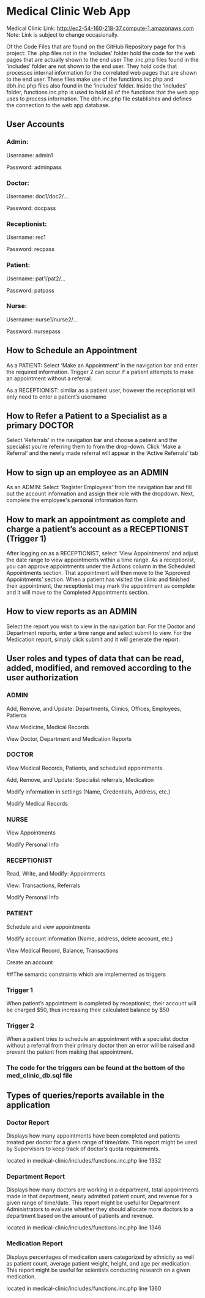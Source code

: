 # Medical Clinic Web App
Medical Clinic Link: http://ec2-54-160-218-37.compute-1.amazonaws.com
Note: Link is subject to change occasionally.

Of the Code Files that are found on the GitHub Repository page for this project:
The .php files not in the ‘includes’ folder hold the code for the web pages that are actually shown to the end user
The .inc.php files found in the ‘includes’ folder are not shown to the end user. They hold code that processes internal information for the correlated web pages that are shown to the end user. These files make use of the functions.inc.php and dbh.inc.php files also found in the ‘includes’ folder.
Inside the ‘includes’ folder, functions.inc.php is used to hold all of the functions that the web app uses to process information. The dbh.inc.php file establishes and defines the connection to the web app database.

## User Accounts

### Admin:

Username: admin1

Password: adminpass

### Doctor:	

Username: doc1/doc2/…

Password: docpass	

### Receptionist:

Username: rec1

Password: recpass

### Patient: 

Username: pat1/pat2/…

Password: patpass

### Nurse: 

Username: nurse1/nurse2/…

Password: nursepass

## How to Schedule an Appointment

As a PATIENT: Select ‘Make an Appointment’ in the navigation bar and enter the required information. Trigger 2 can occur if a patient attempts to make an appointment without a referral. 

As a RECEPTIONIST: similar as a patient user, however the receptionist will only need to enter a patient’s username

## How to Refer a Patient to a Specialist as a primary DOCTOR

Select ‘Referrals’ in the navigation bar and choose a patient and the specialist you’re referring them to from the drop-down. Click ‘Make a Referral’ and the newly made referral will appear in the ‘Active Referrals’ tab

## How to sign up an employee as an ADMIN 

As an ADMIN: Select ‘Register Employees’ from the navigation bar and fill out the account information and assign their role with the dropdown. Next, complete the employee's personal information form.

## How to mark an appointment as complete and charge a patient’s account as a RECEPTIONIST (Trigger 1) 

After logging on as a RECEPTIONIST, select ‘View Appointments’ and adjust the date range to view appointments within a time range. As a receptionist, you can approve appointments under the Actions column in the Scheduled Appointments section. That appointment will then move to the ‘Approved Appointments’ section. When a patient has visited the clinic and finished their appointment, the receptionist may mark the appointment as complete and it will move to the Completed Appointments section.

## How to view reports as an ADMIN

Select the report you wish to view in the navigation bar. For the Doctor and Department reports, enter a time range and select submit to view. For the Medication report, simply click submit and it will generate the report. 

## User roles and types of data that can be read, added, modified, and removed according to the user authorization

### ADMIN

Add, Remove, and Update: Departments, Clinics, Offices, Employees, Patients

View Medicine, Medical Records

View Doctor, Department and Medication Reports

### DOCTOR

View Medical Records, Patients, and scheduled appointments.

Add, Remove, and Update: Specialist referrals, Medication

Modify information in settings (Name, Credentials, Address, etc.)

Modify Medical Records

### NURSE

View Appointments

Modify Personal Info

### RECEPTIONIST

Read, Write, and Modify: Appointments

View: Transactions, Referrals

Modify Personal Info

### PATIENT

Schedule and view appointments

Modify account information (Name, address, delete account, etc.)

View Medical Record, Balance, Transactions

Create an account

##The semantic constraints which are implemented as triggers

### Trigger 1

When patient’s appointment is completed by receptionist, their account will be charged $50, thus increasing their calculated balance by $50
 
### Trigger 2

When a patient tries to schedule an appointment with a specialist doctor without a referral from their primary doctor then an error will be raised and prevent the patient from making that appointment.

### The code for the triggers can be found at the bottom of the med_clinic_db.sql file

## Types of queries/reports available in the application

### Doctor Report

Displays how many appointments have been completed and patients treated per doctor for a given range of time/date. This report might be used by Supervisors to keep track of doctor’s quota requirements.

located in medical-clinic/includes/functions.inc.php line 1332

### Department Report

Displays how many doctors are working in a department, total appointments made in that department, newly admitted patient count, and revenue for a given range of time/date. This report might be useful for Department Administrators to evaluate whether they should allocate more doctors to a department based on the amount of patients and revenue.

located in medical-clinic/includes/functions.inc.php line 1346

### Medication Report

Displays percentages of medication users categorized by ethnicity as well as patient count, average patient weight, height, and age per medication. This report might be useful for scientists conducting research on a given medication. 

located in medical-clinic/includes/functions.inc.php line 1360
